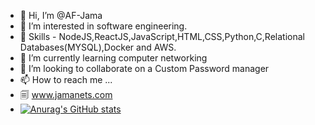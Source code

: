 - 👋 Hi, I’m @AF-Jama
- 👀 I’m interested in software engineering.
- 🤹 Skills - NodeJS,ReactJS,JavaScript,HTML,CSS,Python,C,Relational Databases(MYSQL),Docker and AWS.
- 🌱 I’m currently learning computer networking
- 💞️ I’m looking to collaborate on a Custom Password manager 
- 📫 How to reach me ...
- 🗐 www.jamanets.com
- [![Anurag's GitHub stats](https://github-readme-stats.vercel.app/api?username=AF-Jama)](https://github.com/anuraghazra/github-readme-stats)

<!---
AF-Jama/AF-Jama is a ✨ special ✨ repository because its `README.md` (this file) appears on your GitHub profile.
You can click the Preview link to take a look at your changes.
--->
